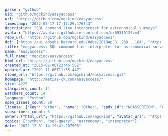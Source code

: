 ```yaml
---
parser: "github"
uid: "github/mgckind/easyaccess"
url: "https://github.com/mgckind/easyaccess"
timestamp: "2022-07-17 17:17:29.476743"
description: "SQL command line interpreter for astronomical surveys"
avatar: "https://avatars.githubusercontent.com/u/6931913?v=4"
repo_url: "https://github.com/mgckind/easyaccess"
doi: ["https://ui.adsabs.harvard.edu/#abs/2018ApJS..239...18A", "https://ui.adsabs.harvard.edu/#abs/2018arXiv181002721C", "https://ui.adsabs.harvard.edu/abs/2018ascl.soft12008C/abstract"]
title: "easyaccess: SQL command line interpreter for astronomical surveys"
name: "easyaccess"
full_name: "mgckind/easyaccess"
html_url: "https://github.com/mgckind/easyaccess"
created_at: "2015-02-06T22:46:56Z"
updated_at: "2021-11-06T11:35:44Z"
clone_url: "https://github.com/mgckind/easyaccess.git"
homepage: "http://matias-ck.com/easyaccess/"
size: 4225
stargazers_count: 14
watchers_count: 14
language: "Python"
open_issues_count: 29
license: {"key": "other", "name": "Other", "spdx_id": "NOASSERTION", "url": null, "node_id": "MDc6TGljZW5zZTA="}
subscribers_count: 6
owner: {"html_url": "https://github.com/mgckind", "avatar_url": "https://avatars.githubusercontent.com/u/6931913?v=4", "login": "mgckind", "type": "User"}
topics: ["python", "sql-query", "astronomy", "interpreter"]
date: "2022-12-31 14:19:41.207906"
---
```

